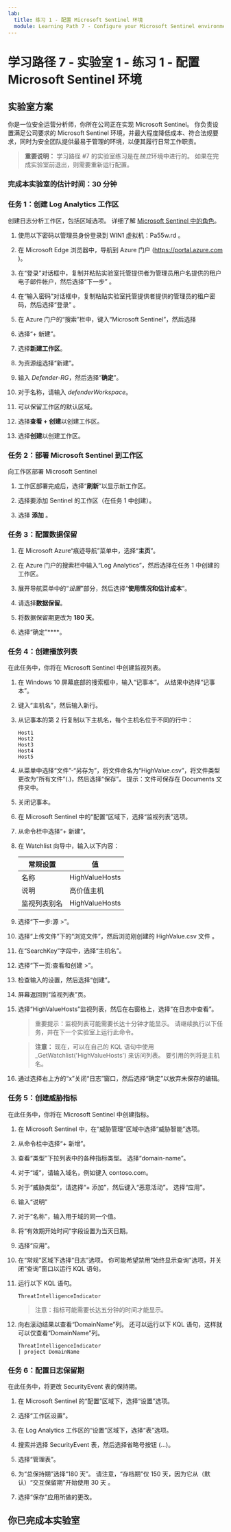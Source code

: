 ```yaml
---
lab:
  title: 练习 1 - 配置 Microsoft Sentinel 环境
  module: Learning Path 7 - Configure your Microsoft Sentinel environment
---
```


# 学习路径 7 - 实验室 1 - 练习 1 - 配置 Microsoft Sentinel 环境

## 实验室方案

你是一位安全运营分析师，你所在公司正在实现 Microsoft Sentinel。 你负责设置满足公司要求的 Microsoft Sentinel 环境，并最大程度降低成本、符合法规要求，同时为安全团队提供最易于管理的环境，以便其履行日常工作职责。

>**重要说明：** 学习路径 #7 的实验室练习是在*独立*环境中进行的。 如果在完成实验室前退出，则需要重新运行配置。

### 完成本实验室的估计时间：30 分钟

### 任务 1：创建 Log Analytics 工作区

创建日志分析工作区，包括区域选项。 详细了解 [Microsoft Sentinel 中的角色](https://learn.microsoft.com/azure/sentinel/quickstart-onboard)。

1. 使用以下密码以管理员身份登录到 WIN1 虚拟机：Pa55w.rd 。

1. 在 Microsoft Edge 浏览器中，导航到 Azure 门户 (<https://portal.azure.com> )。
  
1. 在“登录”对话框中，复制并粘贴实验室托管提供者为管理员用户名提供的租户电子邮件帐户，然后选择“下一步” 。

1. 在“输入密码”对话框中，复制粘贴实验室托管提供者提供的管理员的租户密码，然后选择“登录” 。

1. 在 Azure 门户的“搜索”栏中，键入“Microsoft Sentinel”，然后选择

1. 选择“+ 新建”。

1. 选择**新建工作区**。

1. 为资源组选择“新建”。

1. 输入 *Defender-RG*，然后选择“**确定**”。

1. 对于名称，请输入 *defenderWorkspace*。

1. 可以保留工作区的默认区域。

1. 选择**查看 + 创建**以创建工作区。

1. 选择**创建**以创建工作区。

### 任务 2：部署 Microsoft Sentinel 到工作区

向工作区部署 Microsoft Sentinel

1. 工作区部署完成后，选择“**刷新**”以显示新工作区。

1. 选择要添加 Sentinel 的工作区（在任务 1 中创建）。

1. 选择 **添加** 。

### 任务 3：配置数据保留

1. 在 Microsoft Azure“痕迹导航”菜单中，选择“**主页**”。

1. 在 Azure 门户的搜索栏中输入“Log Analytics”，然后选择在任务 1 中创建的工作区。

1. 展开导航菜单中的“*设置*”部分，然后选择“**使用情况和估计成本**”。

1. 请选择**数据保留**。

1. 将数据保留期更改为 **180 天**。

1. 选择“确定”****。

### 任务 4：创建播放列表

在此任务中，你将在 Microsoft Sentinel 中创建监视列表。

1. 在 Windows 10 屏幕底部的搜索框中，输入“记事本”。 从结果中选择“记事本”。

1. 键入“主机名”，然后输入新行。

1. 从记事本的第 2 行复制以下主机名，每个主机名位于不同的行中：

    ```Notepad
    Host1
    Host2
    Host3
    Host4
    Host5
    ```

1. 从菜单中选择“文件”-“另存为”，将文件命名为“HighValue.csv”，将文件类型更改为“所有文件”(.)，然后选择“保存”。 提示：文件可保存在 Documents 文件夹中。

1. 关闭记事本。

1. 在 Microsoft Sentinel 中的“配置”区域下，选择“监视列表”选项。

1. 从命令栏中选择“+ 新建”。

1. 在 Watchlist 向导中，输入以下内容：

    |常规设置|值|
    |---|---|
    |名称|HighValueHosts|
    |说明|高价值主机|
    |监视列表别名|HighValueHosts|

1. 选择“下一步:源 >”。

1. 选择“上传文件”下的“浏览文件”，然后浏览刚创建的 HighValue.csv 文件 。

1. 在“SearchKey”字段中，选择“主机名”。

1. 选择“下一页:查看和创建 >”。

1. 检查输入的设置，然后选择“创建”。

1. 屏幕返回到“监视列表”页。

1. 选择“HighValueHosts”监视列表，然后在右窗格上，选择“在日志中查看”。

    >重要提示：监视列表可能需要长达十分钟才能显示。 请继续执行以下任务，并在下一个实验室上运行此命令。

    >**注意：** 现在，可以在自己的 KQL 语句中使用 _GetWatchlist('HighValueHosts') 来访问列表。 要引用的列将是主机名。

1. 通过选择右上方的“x”关闭“日志”窗口，然后选择“确定”以放弃未保存的编辑。

### 任务 5：创建威胁指标

在此任务中，你将在 Microsoft Sentinel 中创建指标。

1. 在 Microsoft Sentinel 中，在“威胁管理”区域中选择“威胁智能”选项。

1. 从命令栏中选择“+ 新增”。

1. 查看“类型”下拉列表中的各种指标类型。 选择“domain-name”。 

1. 对于“域”，请输入域名，例如键入 contoso.com。

1. 对于“威胁类型”，请选择“+ 添加”，然后键入“恶意活动”。 选择“应用”。

1. 输入“说明”

1. 对于“名称”，输入用于域的同一个值。

1. 将“有效期开始时间”字段设置为当天日期。

1. 选择“应用”。

1. 在“常规”区域下选择“日志”选项。 你可能希望禁用“始终显示查询”选项，并关闭“查询”窗口以运行 KQL 语句。

1. 运行以下 KQL 语句。

    ```KQL
    ThreatIntelligenceIndicator
    ```

    >注意：指标可能需要长达五分钟的时间才能显示。

1. 向右滚动结果以查看“DomainName”列。 还可以运行以下 KQL 语句，这样就可以仅查看“DomainName”列。 

    ```KQL
    ThreatIntelligenceIndicator 
    | project DomainName
    ```

### 任务 6：配置日志保留期

在此任务中，将更改 SecurityEvent 表的保持期。

1. 在 Microsoft Sentinel 的“配置”区域下，选择“设置”选项。

1. 选择“工作区设置”。

1. 在 Log Analytics 工作区的“设置”区域下，选择“表”选项。

1. 搜索并选择 SecurityEvent 表，然后选择省略号按钮 (...)。

1. 选择“管理表”。

1. 为“总保持期”选择“180 天”。 请注意，“存档期”仅 150 天，因为它从（默认）“交互保留期”开始使用 30 天 。

1. 选择“保存”应用所做的更改。

## 你已完成本实验室
